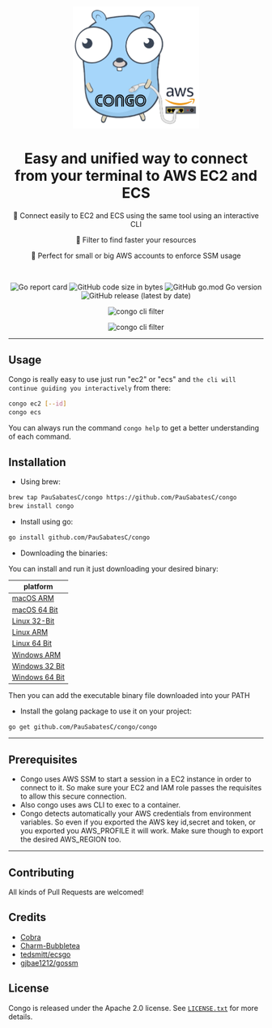 <p align="center" >
  <img src="https://github.com/PauSabatesC/congo/blob/main/logo-img.png" alt="congo logo img" width="250"/>
</p>

<h1 align="center">
  Easy and unified way to connect from your terminal to AWS EC2 and ECS
</h1>

<p align="center" >
🚀 Connect easily to EC2 and ECS using the same tool using an interactive CLI
</p>

<p align="center" >
🚀 Filter to find faster your resources
</p>

<p align="center" >
🚀 Perfect for small or big AWS accounts to enforce SSM usage
</p>

<br>

<p align="center" >
  <img alt="Go report card" src="https://goreportcard.com/badge/github.com/PauSabatesC/congo">
  <img alt="GitHub code size in bytes" src="https://img.shields.io/github/languages/code-size/PauSabatesC/congo">
  <img alt="GitHub go.mod Go version" src="https://img.shields.io/github/go-mod/go-version/PauSabatesC/congo">
  <img alt="GitHub release (latest by date)" src="https://img.shields.io/github/v/release/PauSabatesC/congo">
</p>

<p align="center" >
<img src="https://user-images.githubusercontent.com/29798175/192880783-8a0f9d74-0048-4807-8623-530321252bc9.gif" alt="congo cli filter" width="550"/>
</p>

<p align="center" >
<img src="https://user-images.githubusercontent.com/29798175/192882723-7eed15e6-2b9d-493a-853b-2943e710b4eb.gif" alt="congo cli filter" width="550"/>
</p>

--- 

## Usage

Congo is really easy to use just run "ec2" or "ecs" and `the cli will continue guiding you interactively` from there:

```sh
congo ec2 [--id]
congo ecs
```

You can always run the command `congo help` to get a better understanding of each command.


## Installation

- Using brew:

```sh
brew tap PauSabatesC/congo https://github.com/PauSabatesC/congo
brew install congo
```

- Install using go:

```sh
go install github.com/PauSabatesC/congo
```

- Downloading the binaries:

You can install and run it just downloading your desired binary:

| platform     |
| ----------- | 
| [macOS ARM](https://github.com/PauSabatesC/congo/releases)
| [macOS 64 Bit](https://github.com/PauSabatesC/congo/releases)
| [Linux 32-Bit](https://github.com/PauSabatesC/congo/releases)
| [Linux ARM](https://github.com/PauSabatesC/congo/releases)
| [Linux 64 Bit](https://github.com/PauSabatesC/congo/releases)
| [Windows ARM](https://github.com/PauSabatesC/congo/releases)
| [Windows 32 Bit](https://github.com/PauSabatesC/congo/releases)
| [Windows 64 Bit](https://github.com/PauSabatesC/congo/releases)

Then you can add the executable binary file downloaded into your PATH

- Install the golang package to use it on your project:

```sh
go get github.com/PauSabatesC/congo/congo
```

---

## Prerequisites

- Congo uses AWS SSM to start a session in a EC2 instance in order to connect to it. So make sure your EC2 and IAM role passes the requisites to allow this secure connection.
- Also congo uses aws CLI to exec to a container.
- Congo detects automatically your AWS credentials from environment variables. So even if you exported the AWS key id,secret and token, or you exported you AWS_PROFILE it will work. Make sure though to export the desired AWS_REGION too.

---

## Contributing

All kinds of Pull Requests are welcomed!

## Credits

- [Cobra](https://github.com/spf13/cobra)
- [Charm-Bubbletea](https://github.com/charmbracelet/bubbletea)
- [tedsmitt/ecsgo](https://github.com/tedsmitt/ecsgo)
- [gjbae1212/gossm](https://github.com/gjbae1212/gossm)


## License

Congo is released under the Apache 2.0 license. See [`LICENSE.txt`](https://github.com/PauSabatesC/congo/blob/master/LICENSE.txt) for more details.

